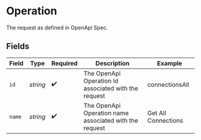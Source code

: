 # Operation

The request as defined in OpenApi Spec.


## Fields

| Field                                                  | Type                                                   | Required                                               | Description                                            | Example                                                |
| ------------------------------------------------------ | ------------------------------------------------------ | ------------------------------------------------------ | ------------------------------------------------------ | ------------------------------------------------------ |
| `id`                                                   | *string*                                               | :heavy_check_mark:                                     | The OpenApi Operation Id associated with the request   | connectionsAll                                         |
| `name`                                                 | *string*                                               | :heavy_check_mark:                                     | The OpenApi Operation name associated with the request | Get All Connections                                    |
